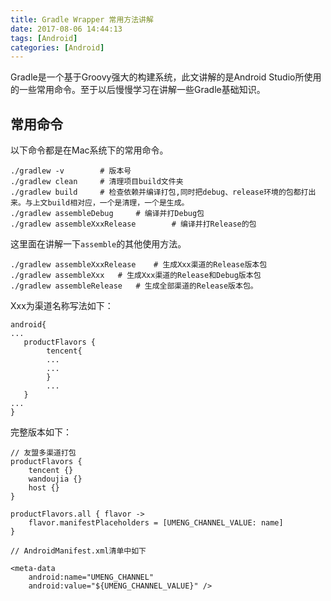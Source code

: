 ```yaml
---
title: Gradle Wrapper 常用方法讲解
date: 2017-08-06 14:44:13
tags: [Android]
categories: [Android]
---
```


Gradle是一个基于Groovy强大的构建系统，此文讲解的是Android Studio所使用的一些常用命令。至于以后慢慢学习在讲解一些Gradle基础知识。


## 常用命令

以下命令都是在Mac系统下的常用命令。

```
./gradlew -v 		# 版本号
./gradlew clean		# 清理项目build文件夹
./gradlew build		# 检查依赖并编译打包,同时把debug、release环境的包都打出来。与上文build相对应，一个是清理，一个是生成。
./gradlew assembleDebug		# 编译并打Debug包
./gradlew assembleXxxRelease		# 编译并打Release的包
```

这里面在讲解一下`assemble`的其他使用方法。

```
./gradlew assembleXxxRelease	# 生成Xxx渠道的Release版本包
./gradlew assembleXxx	# 生成Xxx渠道的Release和Debug版本包
./gradlew assembleRelease	# 生成全部渠道的Release版本包。
```

Xxx为渠道名称写法如下：

```
android{
...
   productFlavors {
        tencent{
        ...
        ...
        }
        ...
   }
...
}
```

完整版本如下：

```
// 友盟多渠道打包
productFlavors {
    tencent {}
    wandoujia {}
    host {}
}

productFlavors.all { flavor ->
    flavor.manifestPlaceholders = [UMENG_CHANNEL_VALUE: name]
}  
```

```
// AndroidManifest.xml清单中如下

<meta-data
    android:name="UMENG_CHANNEL"
    android:value="${UMENG_CHANNEL_VALUE}" />
```




